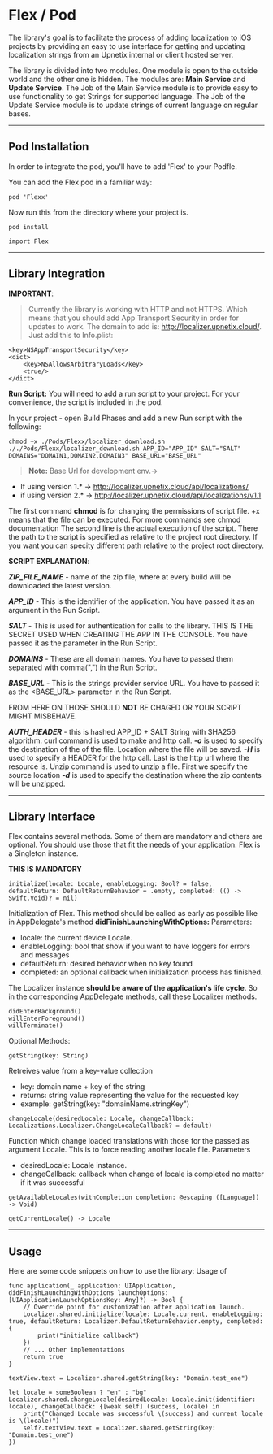 Flex / Pod
===================
The library's goal is to facilitate the process of adding localization to iOS projects by providing an easy to use interface for getting and updating localization strings from an Upnetix internal or client hosted server.


The library is divided into two modules. One module is open to the outside world and the other one is hidden. The modules are: **Main Service** and **Update Service**.
The Job of the Main Service module is to provide easy to use functionality to get Strings for supported language.
The Job of the Update Service module is to update strings of current language on regular bases.

----------
Pod Installation
-------------

In order to integrate the pod, you'll have to add 'Flex' to your Podfle.

You can add the Flex pod in a familiar way:
```
pod 'Flexx'
```

Now run this from the directory where your project is.
```
pod install
```

```
import Flex
```
----------
Library Integration
-------------
**IMPORTANT**:

>Currently the library is working with HTTP and not HTTPS. Which means that you should add App Transport Security in order for updates to work. The domain to add is:
http://localizer.upnetix.cloud/. Just add this to Info.plist: 

```
<key>NSAppTransportSecurity</key>
<dict>
	<key>NSAllowsArbitraryLoads</key>
	<true/>
</dict>
```

**Run Script:**
You will need to add a run script to your project. For your convenience, the script is included in the pod.

In your project - open Build Phases and add a new Run script with the following:
```
chmod +x ./Pods/Flexx/localizer_download.sh
././Pods/Flexx/localizer_download.sh APP_ID="APP_ID" SALT="SALT" DOMAINS="DOMAIN1,DOMAIN2,DOMAIN3" BASE_URL="BASE_URL"
```

> **Note:** Base Url for development env.->
- If using version 1.* -> http://localizer.upnetix.cloud/api/localizations/
- if using version 2.* -> http://localizer.upnetix.cloud/api/localizations/v1.1

The first command **chmod** is for changing the permissions of script file. +x means that the file can be executed. For more commands see chmod documentation
The second line is the actual execution of the script. There the path to the script is specified as relative to the project root directory. If you want you can specity different path relative to the project root directory.

**SCRIPT EXPLANATION**:

***ZIP_FILE_NAME*** - name of the zip file, where at every build will be downloaded the latest version.

***APP_ID*** - This is the identifier of the application. You have passed it as an argument in the Run Script.

***SALT*** - This is used for authentication for calls to the library. THIS IS THE SECRET USED WHEN CREATING THE APP IN THE CONSOLE. You have passed it as the <Secret> parameter in the Run Script.

***DOMAINS*** - These are all domain names. You have to passed them separated with comma(",") in the Run Script.

***BASE_URL*** - This is the strings provider service URL. You have to passed it as the <BASE_URL> parameter in the Run Script.

FROM HERE ON THOSE SHOULD **NOT** BE CHAGED OR YOUR SCRIPT MIGHT MISBEHAVE.

***AUTH_HEADER*** - this is hashed APP_ID + SALT String with SHA256 algorithm.
curl command is used to make and http call.
***-o*** is used to specify the destination of the of the file. Location where the file will be saved.
***-H*** is used to specify a HEADER for the http call.
Last is the http url where the resource is.
Unzip command is used to unzip a file.
First we specify the source location
***-d*** is used to specify the destination where the zip contents will be unzipped.

-------------

Library Interface
-------------

Flex contains several methods. Some of them are mandatory and others are optional. You should use those that fit the needs of your application. Flex is a Singleton instance.

**THIS IS MANDATORY**
```
initialize(locale: Locale, enableLogging: Bool? = false, defaultReturn: DefaultReturnBehavior = .empty, completed: (() -> Swift.Void)? = nil)
```
Initialization of Flex. This method should be called as early as possible like in AppDelegate's method **didFinishLaunchingWithOptions:**
Parameters:

- locale: the current device Locale.
- enableLogging: bool that show if you want to have loggers for errors and messages
- defaultReturn: desired behavior when no key found
- completed: an optional callback when initialization process has finished.


The Localizer instance **should be aware of the application's life cycle**.
So in the corresponding AppDelegate methods, call these Localizer methods.

```
didEnterBackground()
willEnterForeground()
willTerminate()
```

Optional Methods:

```
getString(key: String)
```
Retreives value from a key-value collection

- key: domain name + key of the string
- returns: string value representing the value for the requested key
- example: getString(key: "domainName.stringKey")

```
changeLocale(desiredLocale: Locale, changeCallback: Localizations.Localizer.ChangeLocaleCallback? = default)
```
Function which change loaded translations with those for the passed as argument Locale. This is to force reading another locale file.
Parameters
- desiredLocale: Locale instance.
- changeCallback: callback when change of locale is completed no matter if it was successful

```
getAvailableLocales(withCompletion completion: @escaping ([Language]) -> Void)
```

```
getCurrentLocale() -> Locale
```

-----------

Usage
-------------

Here are some code snippets on how to use the library:
Usage of

```
func application(_ application: UIApplication, didFinishLaunchingWithOptions launchOptions: [UIApplicationLaunchOptionsKey: Any]?) -> Bool {
	// Override point for customization after application launch.
	Localizer.shared.initialize(locale: Locale.current, enableLogging: true, defaultReturn: Localizer.DefaultReturnBehavior.empty, completed: {
		print("initialize callback")
	})
	// ... Other implementations
	return true
}

```
```
textView.text = Localizer.shared.getString(key: "Domain.test_one")

```

```
let locale = someBoolean ? "en" : "bg"
Localizer.shared.changeLocale(desiredLocale: Locale.init(identifier: locale), changeCallback: {[weak self] (success, locale) in
	print("Changed Locale was successful \(success) and current locale is \(locale)")
	self?.textView.text = Localizer.shared.getString(key: "Domain.test_one")
})

```



